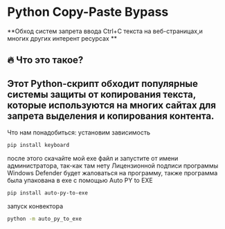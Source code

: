 #  Python Copy-Paste Bypass

**Обход систем запрета ввода Ctrl+C текста на веб-страницах,и многих других интерент ресурсах **

## 🔥 Что это такое?
Этот Python-скрипт обходит популярные системы защиты от копирования текста, которые используются на многих сайтах для запрета выделения и копирования контента.
--------------------------------------------------------------------------------------------------------------------------------------------------------------
Что нам понадобиться: установим зависимость
```bash
pip install keyboard
```
после этого скачайте мой exe файл и запустите от имени администратора, так-как там нету Лицензионной подписи программы Windows Defender будет жаловаться на программу, также программа была упакована в exe с помощью Auto PY to EXE 
```bash
pip install auto-py-to-exe
```
запуск конвектора 
```bash
python -m auto_py_to_exe
```
